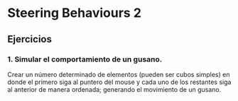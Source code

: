 # Steering Behaviours 2

## Ejercicios

### 1. Simular el comportamiento de un gusano.

Crear un número determinado de elementos (pueden ser cubos simples) en donde el primero siga al puntero del mouse y cada uno de los restantes siga al anterior de manera ordenada; generando el movimiento de un gusano.

